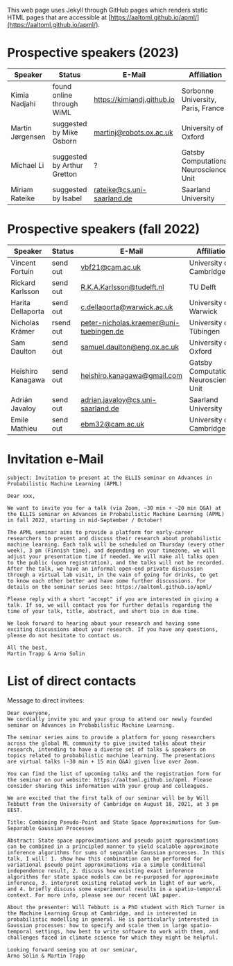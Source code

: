 This web page uses Jekyll through GitHub pages which renders static HTML pages that are accessible at [https://aaltoml.github.io/apml/](https://aaltoml.github.io/apml/).

# Prospective speakers (2023)

| Speaker | Status | E-Mail | Affiliation |
| -------- | -------- | -------- | -------- |
| Kimia Nadjahi | found online through WiML | https://kimiandj.github.io | Sorbonne University, Paris, France |
| Martin Jørgensen | suggested by Mike Osborn | martinj@robots.ox.ac.uk | University of Oxford |
| Michael Li | suggested by Arthur Gretton | ? | Gatsby Computational Neuroscience Unit |
| Miriam Rateike | suggested by Isabel | rateike@cs.uni-saarland.de | Saarland University | 


# Prospective speakers (fall 2022)

| Speaker | Status | E-Mail | Affiliation |
| -------- | -------- | -------- | -------- |
| Vincent Fortuin | send out | vbf21@cam.ac.uk | University of Cambridge |
| Rickard Karlsson | send out | R.K.A.Karlsson@tudelft.nl | TU Delft |
| Harita Dellaporta | send out | c.dellaporta@warwick.ac.uk | University of Warwick |
| Nicholas Krämer | rsend out | peter-nicholas.kraemer@uni-tuebingen.de | University of Tübingen |
| Sam Daulton | send out | samuel.daulton@eng.ox.ac.uk | University of Oxford |
| Heishiro Kanagawa | send out | heishiro.kanagawa@gmail.com | Gatsby Computational Neuroscience Unit |
| Adrián Javaloy | send out | adrian.javaloy@cs.uni-saarland.de | Saarland University | 
| Emile Mathieu | send out | ebm32@cam.ac.uk | University of Cambridge |

# Invitation e-Mail

```
subject: Invitation to present at the ELLIS seminar on Advances in Probabilistic Machine Learning (APML) 

Dear xxx,

We want to invite you for a talk (via Zoom, ~30 min + ~20 min Q&A) at the ELLIS seminar on Advances in Probabilistic Machine Learning (APML) in fall 2022, starting in mid-September / October! 

The APML seminar aims to provide a platform for early-career researchers to present and discuss their research about probabilistic machine learning. Each talk will be scheduled on Thursday (every other week), 3 pm (Finnish time), and depending on your timezone, we will adjust your presentation time if needed. We will make all talks open to the public (upon registration), and the talks will not be recorded. After the talk, we have an informal open-end private discussion through a virtual lab visit, in the vain of going for drinks, to get to know each other better and have some further discussions. For details on the seminar series see: https://aaltoml.github.io/apml/

Please reply with a short "accept" if you are interested in giving a talk. If so, we will contact you for further details regarding the time of your talk, title, abstract, and short bio in due time.

We look forward to hearing about your research and having some exciting discussions about your research. If you have any questions, please do not hesitate to contact us.

All the best,
Martin Trapp & Arno Solin

```


# List of direct contacts

Message to direct invitees:

```
Dear everyone,
We cordially invite you and your group to attend our newly founded seminar on Advances in Probabilistic Machine Learning.

The seminar series aims to provide a platform for young researchers across the global ML community to give invited talks about their research, intending to have a diverse set of talks & speakers on topics related to probabilistic machine learning. The presentations are virtual talks (~30 min + 15 min Q&A) given live over Zoom. 

You can find the list of upcoming talks and the registration form for the seminar on our website: https://aaltoml.github.io/apml. Please consider sharing this information with your group and colleagues.

We are excited that the first talk of our seminar will be by Will Tebbutt from the University of Cambridge on August 18, 2021, at 3 pm EEST.

Title: Combining Pseudo-Point and State Space Approximations for Sum-Separable Gaussian Processes

Abstract: State space approximations and pseudo point approximations can be combined in a principled manner to yield scalable approximate inference algorithms for sums of separable Gaussian processes. In this talk, I will: 1. show how this combination can be performed for variational pseudo point approximations via a simple conditional independence result, 2. discuss how existing exact inference algorithms for state space models can be re-purposed for approximate inference, 3. interpret existing related work in light of our work, and 4. briefly discuss some experimental results in a spatio-temporal context. For more info, please see our recent UAI paper.

About the presenter: Will Tebbutt is a PhD student with Rich Turner in the Machine Learning Group at Cambridge, and is interested in probabilistic modelling in general. He is particularly interested in Gaussian processes: how to specify and scale them in large spatio-temporal settings, how best to write software to work with them, and challenges faced in climate science for which they might be helpful.

Looking forward seeing you at our seminar,
Arno Solin & Martin Trapp
```
